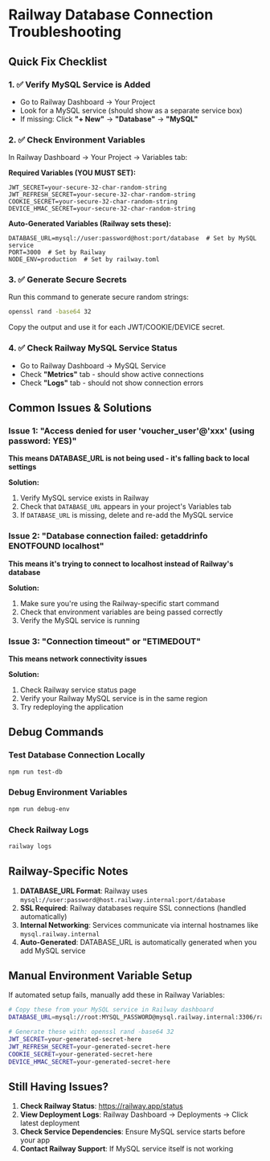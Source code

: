 # Railway Database Connection Troubleshooting

## Quick Fix Checklist

### 1. ✅ **Verify MySQL Service is Added**

- Go to Railway Dashboard → Your Project
- Look for a MySQL service (should show as a separate service box)
- If missing: Click **"+ New"** → **"Database"** → **"MySQL"**

### 2. ✅ **Check Environment Variables**

In Railway Dashboard → Your Project → Variables tab:

**Required Variables (YOU MUST SET):**

```
JWT_SECRET=your-secure-32-char-random-string
JWT_REFRESH_SECRET=your-secure-32-char-random-string
COOKIE_SECRET=your-secure-32-char-random-string
DEVICE_HMAC_SECRET=your-secure-32-char-random-string
```

**Auto-Generated Variables (Railway sets these):**

```
DATABASE_URL=mysql://user:password@host:port/database  # Set by MySQL service
PORT=3000  # Set by Railway
NODE_ENV=production  # Set by railway.toml
```

### 3. ✅ **Generate Secure Secrets**

Run this command to generate secure random strings:

```bash
openssl rand -base64 32
```

Copy the output and use it for each JWT/COOKIE/DEVICE secret.

### 4. ✅ **Check Railway MySQL Service Status**

- Go to Railway Dashboard → MySQL Service
- Check **"Metrics"** tab - should show active connections
- Check **"Logs"** tab - should not show connection errors

## Common Issues & Solutions

### Issue 1: "Access denied for user 'voucher_user'@'xxx' (using password: YES)"

**This means DATABASE_URL is not being used - it's falling back to local settings**

**Solution:**

1. Verify MySQL service exists in Railway
2. Check that `DATABASE_URL` appears in your project's Variables tab
3. If `DATABASE_URL` is missing, delete and re-add the MySQL service

### Issue 2: "Database connection failed: getaddrinfo ENOTFOUND localhost"

**This means it's trying to connect to localhost instead of Railway's database**

**Solution:**

1. Make sure you're using the Railway-specific start command
2. Check that environment variables are being passed correctly
3. Verify the MySQL service is running

### Issue 3: "Connection timeout" or "ETIMEDOUT"

**This means network connectivity issues**

**Solution:**

1. Check Railway service status page
2. Verify your Railway MySQL service is in the same region
3. Try redeploying the application

## Debug Commands

### Test Database Connection Locally

```bash
npm run test-db
```

### Debug Environment Variables

```bash
npm run debug-env
```

### Check Railway Logs

```bash
railway logs
```

## Railway-Specific Notes

1. **DATABASE_URL Format**: Railway uses `mysql://user:password@host.railway.internal:port/database`
2. **SSL Required**: Railway databases require SSL connections (handled automatically)
3. **Internal Networking**: Services communicate via internal hostnames like `mysql.railway.internal`
4. **Auto-Generated**: DATABASE_URL is automatically generated when you add MySQL service

## Manual Environment Variable Setup

If automated setup fails, manually add these in Railway Variables:

```bash
# Copy these from your MySQL service in Railway dashboard
DATABASE_URL=mysql://root:MYSQL_PASSWORD@mysql.railway.internal:3306/railway

# Generate these with: openssl rand -base64 32
JWT_SECRET=your-generated-secret-here
JWT_REFRESH_SECRET=your-generated-secret-here
COOKIE_SECRET=your-generated-secret-here
DEVICE_HMAC_SECRET=your-generated-secret-here
```

## Still Having Issues?

1. **Check Railway Status**: https://railway.app/status
2. **View Deployment Logs**: Railway Dashboard → Deployments → Click latest deployment
3. **Check Service Dependencies**: Ensure MySQL service starts before your app
4. **Contact Railway Support**: If MySQL service itself is not working
